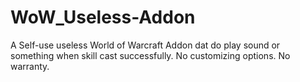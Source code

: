 # WoW_Useless-Addon
A Self-use useless World of Warcraft Addon dat do play sound or something when skill cast successfully. No customizing options. No warranty.
